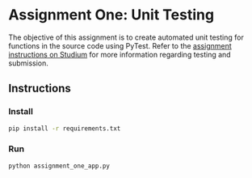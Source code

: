 # Assignment One: Unit Testing

The objective of this assignment is to create automated unit testing for functions in the source code using PyTest.
Refer to the [assignment instructions on Studium](https://uppsala.instructure.com/courses/94704/assignments/284684) for more information regarding testing and submission.

## Instructions

### Install

```bash
pip install -r requirements.txt
```

### Run

```bash
python assignment_one_app.py
```
